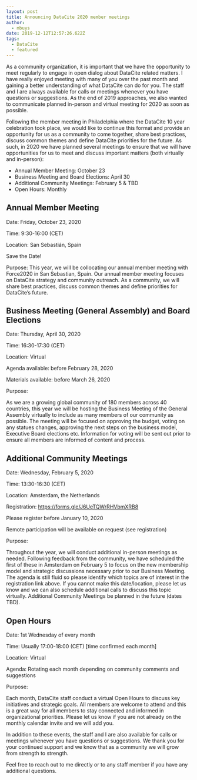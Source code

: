 ```yaml
---
layout: post
title: Announcing DataCite 2020 member meetings
author:
  - mbuys
date: 2019-12-12T12:57:26.622Z
tags:
  - DataCite
  - featured
---
```

As a community organization, it is important that we have the opportunity to meet regularly to engage in open dialog about DataCite related matters.  I have really enjoyed meeting with many of you over the past month and gaining a better understanding of what DataCite can do for you. The staff and I are always available for calls or meetings whenever you have questions or suggestions. As the end of 2019 approaches, we also wanted to communicate planned in-person and virtual meeting for 2020 as soon as possible.  

Following the member meeting in Philadelphia where the DataCite 10 year celebration took place, we would like to continue this format and provide an opportunity for us as a community to come together, share best practices, discuss common themes and define DataCite priorities for the future. As such, in 2020 we have planned several meetings to ensure that we will have opportunities for us to meet and discuss important matters (both virtually and in-person):



* Annual Member Meeting: October 23
* Business Meeting and Board Elections: April 30
* Additional Community Meetings: February 5 & TBD
* Open Hours: Monthly





## Annual Member Meeting

Date: Friday, October 23, 2020

Time: 9:30-16:00 (CET)

Location: San Sebastián, Spain

Save the Date!

Purpose: This year, we will be collocating our annual member meeting with Force2020 in San Sebastian, Spain. Our annual member meeting focuses on DataCite strategy and community outreach. As a community, we will share best practices, discuss common themes and define priorities for DataCite’s future.   





## Business Meeting (General Assembly) and Board Elections

Date: Thursday, April 30, 2020

Time: 16:30-17:30 (CET)

Location: Virtual

Agenda available: before February 28, 2020



Materials available: before March 26, 2020





Purpose:



As we are a growing global community of 180 members across 40 countries, this year we will be hosting the Business Meeting of the General Assembly virtually to include as many members of our community as possible. The meeting will be focused on approving the budget, voting on any statues changes, approving the next steps on the business model, Executive Board elections etc.  Information for voting will be sent out prior to ensure all members are informed of content and process.





## Additional Community Meetings

Date: Wednesday, February 5, 2020

Time: 13:30-16:30 (CET)

Location: Amsterdam, the Netherlands

Registration: https://forms.gle/J6UeTQWrRHVbmXRB8

Please register before January 10, 2020

Remote participation will be available on request (see registration)

Purpose:

Throughout the year, we will conduct additional in-person meetings as needed.  Following feedback from the community, we have scheduled the first of these in Amsterdam on February 5 to focus on the new membership model and strategic discussions necessary prior to our Business Meeting. The agenda is still fluid so please identify which topics are of interest in the registration link above.  If you cannot make this date/location, please let us know and we can also schedule additional calls to discuss this topic virtually.  Additional Community Meetings be planned in the future (dates TBD).



## Open Hours 

Date: 1st Wednesday of every month

Time: Usually 17:00-18:00 (CET) \[time confirmed each month]

Location: Virtual

Agenda: Rotating each month depending on community comments and suggestions

Purpose: 

Each month, DataCite staff conduct a virtual Open Hours to discuss key initiatives and strategic goals.  All members are welcome to attend and this is a great way for all members to stay connected and informed in organizational priorities. Please let us know if you are not already on the monthly calendar invite and we will add you.  



In addition to these events, the staff and I are also available for calls or meetings whenever you have questions or suggestions.  We thank you for your continued support and we know that as a community we will grow from strength to strength. 

Feel free to reach out to me directly or to any staff member if you have any additional questions.
